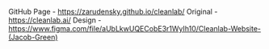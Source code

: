 GitHub Page - https://zarudensky.github.io/cleanlab/
Original - https://cleanlab.ai/
Design - https://www.figma.com/file/aUbLkwUQECobE3r1WyIh10/Cleanlab-Website-(Jacob-Green)